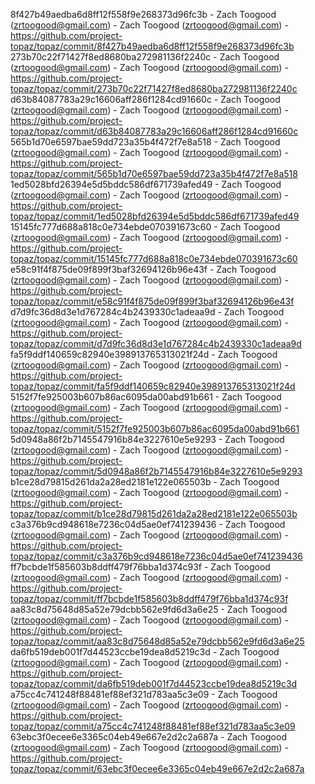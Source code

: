 8f427b49aedba6d8ff12f558f9e268373d96fc3b - Zach Toogood (zrtoogood@gmail.com) - Zach Toogood (zrtoogood@gmail.com) - https://github.com/project-topaz/topaz/commit/8f427b49aedba6d8ff12f558f9e268373d96fc3b
273b70c22f71427f8ed8680ba272981136f2240c - Zach Toogood (zrtoogood@gmail.com) - Zach Toogood (zrtoogood@gmail.com) - https://github.com/project-topaz/topaz/commit/273b70c22f71427f8ed8680ba272981136f2240c
d63b84087783a29c16606aff286f1284cd91660c - Zach Toogood (zrtoogood@gmail.com) - Zach Toogood (zrtoogood@gmail.com) - https://github.com/project-topaz/topaz/commit/d63b84087783a29c16606aff286f1284cd91660c
565b1d70e6597bae59dd723a35b4f472f7e8a518 - Zach Toogood (zrtoogood@gmail.com) - Zach Toogood (zrtoogood@gmail.com) - https://github.com/project-topaz/topaz/commit/565b1d70e6597bae59dd723a35b4f472f7e8a518
1ed5028bfd26394e5d5bddc586df671739afed49 - Zach Toogood (zrtoogood@gmail.com) - Zach Toogood (zrtoogood@gmail.com) - https://github.com/project-topaz/topaz/commit/1ed5028bfd26394e5d5bddc586df671739afed49
15145fc777d688a818c0e734ebde070391673c60 - Zach Toogood (zrtoogood@gmail.com) - Zach Toogood (zrtoogood@gmail.com) - https://github.com/project-topaz/topaz/commit/15145fc777d688a818c0e734ebde070391673c60
e58c91f4f875de09f899f3baf32694126b96e43f - Zach Toogood (zrtoogood@gmail.com) - Zach Toogood (zrtoogood@gmail.com) - https://github.com/project-topaz/topaz/commit/e58c91f4f875de09f899f3baf32694126b96e43f
d7d9fc36d8d3e1d767284c4b2439330c1adeaa9d - Zach Toogood (zrtoogood@gmail.com) - Zach Toogood (zrtoogood@gmail.com) - https://github.com/project-topaz/topaz/commit/d7d9fc36d8d3e1d767284c4b2439330c1adeaa9d
fa5f9ddf140659c82940e398913765313021f24d - Zach Toogood (zrtoogood@gmail.com) - Zach Toogood (zrtoogood@gmail.com) - https://github.com/project-topaz/topaz/commit/fa5f9ddf140659c82940e398913765313021f24d
5152f7fe925003b607b86ac6095da00abd91b661 - Zach Toogood (zrtoogood@gmail.com) - Zach Toogood (zrtoogood@gmail.com) - https://github.com/project-topaz/topaz/commit/5152f7fe925003b607b86ac6095da00abd91b661
5d0948a86f2b7145547916b84e3227610e5e9293 - Zach Toogood (zrtoogood@gmail.com) - Zach Toogood (zrtoogood@gmail.com) - https://github.com/project-topaz/topaz/commit/5d0948a86f2b7145547916b84e3227610e5e9293
b1ce28d79815d261da2a28ed2181e122e065503b - Zach Toogood (zrtoogood@gmail.com) - Zach Toogood (zrtoogood@gmail.com) - https://github.com/project-topaz/topaz/commit/b1ce28d79815d261da2a28ed2181e122e065503b
c3a376b9cd948618e7236c04d5ae0ef741239436 - Zach Toogood (zrtoogood@gmail.com) - Zach Toogood (zrtoogood@gmail.com) - https://github.com/project-topaz/topaz/commit/c3a376b9cd948618e7236c04d5ae0ef741239436
ff7bcbde1f585603b8ddff479f76bba1d374c93f - Zach Toogood (zrtoogood@gmail.com) - Zach Toogood (zrtoogood@gmail.com) - https://github.com/project-topaz/topaz/commit/ff7bcbde1f585603b8ddff479f76bba1d374c93f
aa83c8d75648d85a52e79dcbb562e9fd6d3a6e25 - Zach Toogood (zrtoogood@gmail.com) - Zach Toogood (zrtoogood@gmail.com) - https://github.com/project-topaz/topaz/commit/aa83c8d75648d85a52e79dcbb562e9fd6d3a6e25
da6fb519deb001f7d44523ccbe19dea8d5219c3d - Zach Toogood (zrtoogood@gmail.com) - Zach Toogood (zrtoogood@gmail.com) - https://github.com/project-topaz/topaz/commit/da6fb519deb001f7d44523ccbe19dea8d5219c3d
a75cc4c741248f88481ef88ef321d783aa5c3e09 - Zach Toogood (zrtoogood@gmail.com) - Zach Toogood (zrtoogood@gmail.com) - https://github.com/project-topaz/topaz/commit/a75cc4c741248f88481ef88ef321d783aa5c3e09
63ebc3f0ecee6e3365c04eb49e667e2d2c2a687a - Zach Toogood (zrtoogood@gmail.com) - Zach Toogood (zrtoogood@gmail.com) - https://github.com/project-topaz/topaz/commit/63ebc3f0ecee6e3365c04eb49e667e2d2c2a687a
